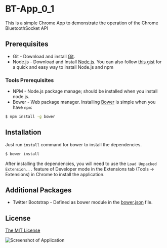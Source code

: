 BT-App_0_1
=================

This is a simple Chrome App to demonstrate the operation of the Chrome BluetoothSocket API

## Prerequisites
* Git - Download and install [Git](http://git-scm.com/downloads).
* Node.js - Download and Install [Node.js](http://www.nodejs.org/download/). You can also follow [this gist](https://gist.github.com/isaacs/579814) for a quick and easy way to install Node.js and npm

### Tools Prerequisites
* NPM - Node.js package manage; should be installed when you install node.js.
* Bower - Web package manager. Installing [Bower](http://bower.io/) is simple when you have `npm`:

```sh
$ npm install -g bower
```

## Installation
Just run `install` command for bower to install the dependencies.

```sh
$ bower install
```

After installing the dependencies, you will need to use the `Load Unpacked Extension...` feature of Developer mode in the Extensions tab (Tools -> Extensions) in Chrome to install the application.

## Additional Packages
* Twitter Bootstrap - Defined as bower module in the [bower.json](bower.json) file.

## License
[The MIT License](http://opensource.org/licenses/MIT)

![Screenshot of Application](https://raw.githubusercontent.com/mimetics/Chrome-BTconnect-App/master/assets/screenShot.png)

